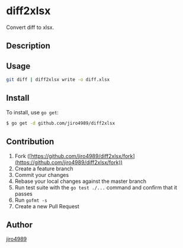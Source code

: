 # diff2xlsx

Convert diff to xlsx.

## Description

## Usage

```bash
git diff | diff2xlsx write -o diff.xlsx
```

## Install

To install, use `go get`:

```bash
$ go get -d github.com/jiro4989/diff2xlsx
```

## Contribution

1. Fork ([https://github.com/jiro4989/diff2xlsx/fork](https://github.com/jiro4989/diff2xlsx/fork))
1. Create a feature branch
1. Commit your changes
1. Rebase your local changes against the master branch
1. Run test suite with the `go test ./...` command and confirm that it passes
1. Run `gofmt -s`
1. Create a new Pull Request

## Author

[jiro4989](https://github.com/jiro4989)
